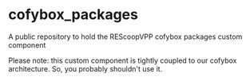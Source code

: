 # cofybox_packages
A public repository to hold the REScoopVPP cofybox packages custom component

Please note: this custom component is tightly coupled to our cofybox architecture. So, you probably shouldn't use it.
